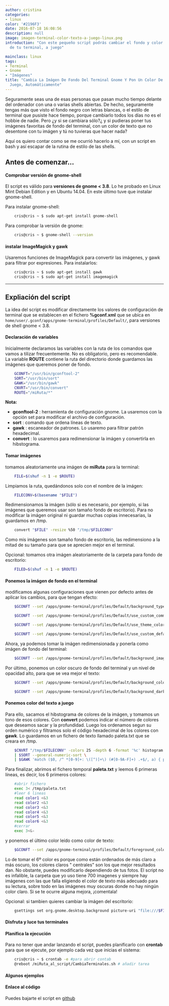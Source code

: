 ```yaml
---
author: cristina
categories:
- linux
color: '#2196F3'
date: 2016-07-18 16:08:56
description: null
image: imagen-terminal-color-texto-a-juego-linux.png
introduction: "Con este pequeño script podrás cambiar el fondo y color de texto
  de tu terminal, a juego"

mainclass: linux
tags:
- Terminal
- Gnome
- "Imágenes"
title: "Cambia La Imágen De Fondo Del Terminal Gnome Y Pon Un Color De Texto a
  Juego, Automáticamente"
---
```


Seguramente seas una de esas personas que pasan mucho tiempo delante del ordenador con una o varias shells abiertas. De hecho, seguramente tengas más que visto el fondo negro con letras blancas, o el estilo de terminal que pusiste hace tiempo,  porque cambiarlo todos los días no es el hobbie de nadie. Pero ¿y si se cambiara sólo?¿ y si pudieras poner tus imágenes favoritas de fondo del terminal, con un color de texto que no desentone con tu imágen  y tú no tuvieras que hacer nada?

<!--more--><!--ad-->

Aquí os quiero contar como se me ocurrió hacerlo a mí, con un script en bash  y así escapar de la rutina de estilo de las shells.

Antes de comenzar...
-------------

#### Comprobar versión de gnome-shell

El script es válido para **versiones de gnome < 3.8**. Lo he probado en Linux Mint Debian Edition y en Ubuntu 14.04. En este último tuve que instalar gnome-shell.

Para instalar gnome-shell:

```bash
    cris@cris ~ $ sudo apt-get install gnome-shell
```

Para comprobar la versión de gnome:

```bash
    cris@cris ~ $ gnome-shell --version
```

#### instalar ImageMagick y gawk

Usaremos funciones de ImageMagick para convertir las imágenes, y gawk para filtrar por expresiones. Para instalarlos:

```bash
    cris@cris ~ $ sudo apt-get install gawk
    cris@cris ~ $ sudo apt-get install imagemagick
```

-------------

Expliación del script
-------------

La idea del script es modificar directamente los valores de configuración de terminal que se establecen en el fichero **%gconf.xml** que se ubica en `home/user/.gconf/apps/gnome-terminal/profiles/Default/`, para versiones de shell gnome < 3.8.

#### Declaración de variables

Inicialmente declaramos las variables con la ruta de los comandos que vamos a tilizar frecuentemente. No es obligatorio, pero es recomendable. La variable **ROUTE** contiene la ruta del directorio donde guardamos las imágenes que queremos poner de fondo.

```bash
    GCONFT="/usr/bin/gconftool-2"
    SORT="/usr/bin/sort"
    GAWK="/usr/bin/gawk"
    CNVRT="/usr/bin/convert"
    ROUTE="/miRuta/*"
```

**Nota:**

- **gconftool-2** : herramienta de configuración gnome. La usaremos con la opción set para modificar el archivo de configuración.
- **sort** : comando que ordena líneas de texto.
- **gawk** : escaneador de patrones. Lo usaremo para filtrar patrón hexadecimal.
- **convert** : lo usaremos para redimensionar la imágen y convertirla en hibstograma.

#### Tomar imágenes

tomamos aleatoriamente una imágen de **miRuta** para la terminal:

```bash
    FILE=$(shuf -n 1 -e $ROUTE)
```

Limpiamos la ruta, quedándonos solo con el nombre de la imágen:

```bash
    FILECONV=$(basename "$FILE")
```

Redimensionamos la imágen (sólo si es necesario, por ejemplo, si las imágenes que queremos usar son tamaño fondo de escritorio). Para no modificar la imágen original ni guardar muchas copias innecesarias, la guardamos en /tmp.

```bash
    convert "$FILE" -resize %50 "/tmp/$FILECONV"
```

Como mis imágenes son tamaño fondo de escritorio, las redimensiono a la mitad de su tamaño para que se aprecien mejor en el terminal.


 Opcional: tomamos otra imágen aleatoriamente de la carpeta para fondo de escritorio:

```bash
    FILED=$(shuf -n 1 -e $ROUTE)
```

#### Ponemos la imágen de fondo en el terminal

modificamos algunas configuraciones que vienen por defecto antes de aplicar los cambios, para que tengan efecto:

```bash
    $GCONFT --set /apps/gnome-terminal/profiles/Default/background_type --type string "image" #solido por defecto

    $GCONFT --set /apps/gnome-terminal/profiles/Default/use_custom_command --type bool "false"

    $GCONFT --set /apps/gnome-terminal/profiles/Default/use_theme_colors --type bool "false"

    $GCONFT --set /apps/gnome-terminal/profiles/Default/use_custom_default_size --type bool "true"
```

Ahora, ya podemos tomar la imágen redimensionada y ponerla como imágen de fondo del terminal:

```bash
    $GCONFT --set /apps/gnome-terminal/profiles/Default/background_image --type string "/tmp/$FILECONV"
```

Por último, ponemos un color oscuro de fondo del terminal y un nivel de opacidad alto, para que se vea mejor el texto:

```bash
    $GCONFT --set /apps/gnome-terminal/profiles/Default/background_color --type string "#181824243131"

    $GCONFT --set /apps/gnome-terminal/profiles/Default/background_darkness --type float "0.78"
```

#### Ponemos color del texto a juego

Para ello, sacamos el hibstograma de colores de la imágen, y tomamos un tono de esos colores. Con **convert** podemos indicar el número de colores que deseamos sacar y la profundidad. Luego los ordenamos segun su orden numérico y filtramos solo el  código hexadecimal de los colores con **gawk**. Lo guardamos en un fichero de texto llamado paleta.txt que se creara en /tmp.

```bash
    $CNVRT "/tmp/$FILECONV" -colors 25 -depth 6 -format '%c' histogram:info:- \
    | $SORT --general-numeric-sort \
    | $GAWK 'match ($0, /^ *[0-9]+: \([^)]+\) (#[0-9A-F]+) .+$/, a) { print a[1] }' > "/tmp/paleta.txt"
```

Para finalizar, abrimos el fichero temporal **paleta.txt** y leemos  6 primeras líneas, es decir, los 6 primeros colores:

```bash
    #abrir fichero
    exec 3< /tmp/paleta.txt
    #leer 6 lineas
    read color1 <&3
    read color2 <&3
    read color3 <&3
    read color4 <&3
    read color5 <&3
    read color6 <&3
    #cerrar
    exec 3<&-
```

y ponemos el último color leído como color de texto:

```bash
    $GCONFT --set /apps/gnome-terminal/profiles/Default/foreground_color --type string "$color6"
```

Lo de tomar el 6º color es porque como están ordenados de más claro a más oscuro, los colores claros " centrales" son los que mejor resultados dan. No obstante, puedes modificarlo dependiendo de tus fotos. El script no es infalible, la carpeta que yo uso tiene 700 imagenes y siempre hay  imágenes con las que falla eligiendo el color de texto más adecuado para su lectura, sobre todo en las  imágenes muy oscuras  donde no hay ningún color claro. Si se te ocurre alguna mejora, ¡comentala!

 Opcional: si tambien quieres cambiar la imágen del escritorio:

```bash
    gsettings set org.gnome.desktop.background picture-uri "file:///$FILED"
```

#### Disfruta y luce tus terminales

#### Planifica la ejecución
Para no tener que andar lanzando el script, puedes planificarlo con **crontab** para que se ejecute, por ejemplo cada vez que inicias el sistema:

```bash
    cris@cris ~ $ crontab -e #para abrir contab
    @reboot /miRuta_al_script/CambiaTerminales.sh # añadir tarea
```

#### Algunos ejemplos ####

<figure>
<amp-img on="tap:lightbox1" role="button" tabindex="0" layout="responsive" src="/img/imagen-terminal-color-texto-a-juego-linux2.png" alt="imagen-terminal-color-texto-a-juego-linux2" title="Ejemplo 1" width="656px" height="386px" />
</figure>
<figure>
<amp-img on="tap:lightbox1" role="button" tabindex="0" layout="responsive" src="/img/imagen-terminal-color-texto-a-juego-linux3.png" alt="imagen-terminal-color-texto-a-juego-linux2" title="Ejemplo 1" width="650px" height="386px" />
</figure>
<figure>
<amp-img on="tap:lightbox1" role="button" tabindex="0" layout="responsive" src="/img/imagen-terminal-color-texto-a-juego-linux4.png" alt="imagen-terminal-color-texto-a-juego-linux2" title="Ejemplo 1" width="656px" height="385px" />
</figure>
<figure>
<amp-img on="tap:lightbox1" role="button" tabindex="0" layout="responsive" src="/img/imagen-terminal-color-texto-a-juego-linux5.png" alt="imagen-terminal-color-texto-a-juego-linux2" title="Ejemplo 1" width="1003px" height="581px" />
</figure>


#### Enlace al código

Puedes bajarte el script en [github](https://github.com/CristinaHG/My-TerminalsBacgroundSetter "Repositorio My Terminals Background Setter")
